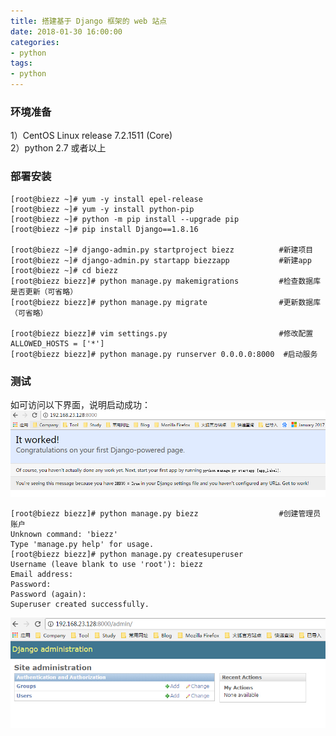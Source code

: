 ```yaml
---
title: 搭建基于 Django 框架的 web 站点
date: 2018-01-30 16:00:00
categories:
- python
tags:
- python
---
```


### 环境准备
1）CentOS Linux release 7.2.1511 (Core)  
2）python 2.7 或者以上

### 部署安装
```
[root@biezz ~]# yum -y install epel-release
[root@biezz ~]# yum -y install python-pip
[root@biezz ~]# python -m pip install --upgrade pip
[root@biezz ~]# pip install Django==1.8.16

[root@biezz ~]# django-admin.py startproject biezz          #新建项目
[root@biezz ~]# django-admin.py startapp biezzapp           #新建app
[root@biezz ~]# cd biezz
[root@biezz biezz]# python manage.py makemigrations         #检查数据库是否更新（可省略）
[root@biezz biezz]# python manage.py migrate                #更新数据库（可省略）

[root@biezz biezz]# vim settings.py                         #修改配置
ALLOWED_HOSTS = ['*']
[root@biezz biezz]# python manage.py runserver 0.0.0.0:8000  #启动服务
```
### 测试
如可访问以下界面，说明启动成功：  
![页面](/images/05.jpg)

```
[root@biezz biezz]# python manage.py biezz                  #创建管理员账户
Unknown command: 'biezz'
Type 'manage.py help' for usage.
[root@biezz biezz]# python manage.py createsuperuser
Username (leave blank to use 'root'): biezz
Email address: 
Password: 
Password (again): 
Superuser created successfully.
```
  
  
![登录测试](/images/06.jpg)
